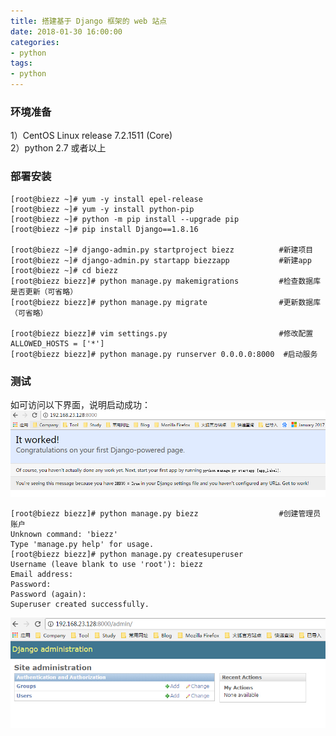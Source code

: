 ```yaml
---
title: 搭建基于 Django 框架的 web 站点
date: 2018-01-30 16:00:00
categories:
- python
tags:
- python
---
```


### 环境准备
1）CentOS Linux release 7.2.1511 (Core)  
2）python 2.7 或者以上

### 部署安装
```
[root@biezz ~]# yum -y install epel-release
[root@biezz ~]# yum -y install python-pip
[root@biezz ~]# python -m pip install --upgrade pip
[root@biezz ~]# pip install Django==1.8.16

[root@biezz ~]# django-admin.py startproject biezz          #新建项目
[root@biezz ~]# django-admin.py startapp biezzapp           #新建app
[root@biezz ~]# cd biezz
[root@biezz biezz]# python manage.py makemigrations         #检查数据库是否更新（可省略）
[root@biezz biezz]# python manage.py migrate                #更新数据库（可省略）

[root@biezz biezz]# vim settings.py                         #修改配置
ALLOWED_HOSTS = ['*']
[root@biezz biezz]# python manage.py runserver 0.0.0.0:8000  #启动服务
```
### 测试
如可访问以下界面，说明启动成功：  
![页面](/images/05.jpg)

```
[root@biezz biezz]# python manage.py biezz                  #创建管理员账户
Unknown command: 'biezz'
Type 'manage.py help' for usage.
[root@biezz biezz]# python manage.py createsuperuser
Username (leave blank to use 'root'): biezz
Email address: 
Password: 
Password (again): 
Superuser created successfully.
```
  
  
![登录测试](/images/06.jpg)
